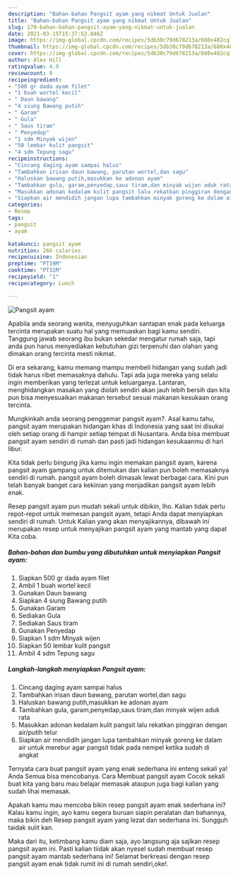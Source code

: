 ```yaml
---
description: "Bahan-bahan Pangsit ayam yang nikmat Untuk Jualan"
title: "Bahan-bahan Pangsit ayam yang nikmat Untuk Jualan"
slug: 179-bahan-bahan-pangsit-ayam-yang-nikmat-untuk-jualan
date: 2021-03-15T15:37:52.846Z
image: https://img-global.cpcdn.com/recipes/5db30c79d678213a/680x482cq70/pangsit-ayam-foto-resep-utama.jpg
thumbnail: https://img-global.cpcdn.com/recipes/5db30c79d678213a/680x482cq70/pangsit-ayam-foto-resep-utama.jpg
cover: https://img-global.cpcdn.com/recipes/5db30c79d678213a/680x482cq70/pangsit-ayam-foto-resep-utama.jpg
author: Alex Hill
ratingvalue: 4.9
reviewcount: 9
recipeingredient:
- "500 gr dada ayam filet"
- "1 buah wortel kecil"
- " Daun bawang"
- "4 siung Bawang putih"
- " Garam"
- " Gula"
- " Saus tiram"
- " Penyedap"
- "1 sdm Minyak wijen"
- "50 lembar kulit pangsit"
- "4 sdm Tepung sagu"
recipeinstructions:
- "Cincang daging ayam sampai halus"
- "Tambahkan irisan daun bawang, parutan wortel,dan sagu"
- "Haluskan bawang putih,masukkan ke adonan ayam"
- "Tambahkan gula, garam,penyedap,saus tiram,dan minyak wijen aduk rata"
- "Masukkan adonan kedalam kulit pangsit lalu rekatkan pinggiran dengan air/putih telur"
- "Siapkan air mendidih jangan lupa tambahkan minyak goreng ke dalam air untuk merebur agar pangsit tidak pada nempel ketika sudah di angkat"
categories:
- Resep
tags:
- pangsit
- ayam

katakunci: pangsit ayam 
nutrition: 266 calories
recipecuisine: Indonesian
preptime: "PT19M"
cooktime: "PT31M"
recipeyield: "1"
recipecategory: Lunch

---
```



![Pangsit ayam](https://img-global.cpcdn.com/recipes/5db30c79d678213a/680x482cq70/pangsit-ayam-foto-resep-utama.jpg)

Apabila anda seorang wanita, menyuguhkan santapan enak pada keluarga tercinta merupakan suatu hal yang memuaskan bagi kamu sendiri. Tanggung jawab seorang ibu bukan sekedar mengatur rumah saja, tapi anda pun harus menyediakan kebutuhan gizi terpenuhi dan olahan yang dimakan orang tercinta mesti nikmat.

Di era  sekarang, kamu memang mampu membeli hidangan yang sudah jadi tidak harus ribet memasaknya dahulu. Tapi ada juga mereka yang selalu ingin memberikan yang terlezat untuk keluarganya. Lantaran, menghidangkan masakan yang diolah sendiri akan jauh lebih bersih dan kita pun bisa menyesuaikan makanan tersebut sesuai makanan kesukaan orang tercinta. 



Mungkinkah anda seorang penggemar pangsit ayam?. Asal kamu tahu, pangsit ayam merupakan hidangan khas di Indonesia yang saat ini disukai oleh setiap orang di hampir setiap tempat di Nusantara. Anda bisa membuat pangsit ayam sendiri di rumah dan pasti jadi hidangan kesukaanmu di hari libur.

Kita tidak perlu bingung jika kamu ingin memakan pangsit ayam, karena pangsit ayam gampang untuk ditemukan dan kalian pun boleh memasaknya sendiri di rumah. pangsit ayam boleh dimasak lewat berbagai cara. Kini pun telah banyak banget cara kekinian yang menjadikan pangsit ayam lebih enak.

Resep pangsit ayam pun mudah sekali untuk dibikin, lho. Kalian tidak perlu repot-repot untuk memesan pangsit ayam, tetapi Anda dapat menyiapkan sendiri di rumah. Untuk Kalian yang akan menyajikannya, dibawah ini merupakan resep untuk menyajikan pangsit ayam yang mantab yang dapat Kita coba.

<!--inarticleads1-->

##### Bahan-bahan dan bumbu yang dibutuhkan untuk menyiapkan Pangsit ayam:

1. Siapkan 500 gr dada ayam filet
1. Ambil 1 buah wortel kecil
1. Gunakan  Daun bawang
1. Siapkan 4 siung Bawang putih
1. Gunakan  Garam
1. Sediakan  Gula
1. Sediakan  Saus tiram
1. Gunakan  Penyedap
1. Siapkan 1 sdm Minyak wijen
1. Siapkan 50 lembar kulit pangsit
1. Ambil 4 sdm Tepung sagu




<!--inarticleads2-->

##### Langkah-langkah menyiapkan Pangsit ayam:

1. Cincang daging ayam sampai halus
1. Tambahkan irisan daun bawang, parutan wortel,dan sagu
1. Haluskan bawang putih,masukkan ke adonan ayam
1. Tambahkan gula, garam,penyedap,saus tiram,dan minyak wijen aduk rata
1. Masukkan adonan kedalam kulit pangsit lalu rekatkan pinggiran dengan air/putih telur
1. Siapkan air mendidih jangan lupa tambahkan minyak goreng ke dalam air untuk merebur agar pangsit tidak pada nempel ketika sudah di angkat




Ternyata cara buat pangsit ayam yang enak sederhana ini enteng sekali ya! Anda Semua bisa mencobanya. Cara Membuat pangsit ayam Cocok sekali buat kita yang baru mau belajar memasak ataupun juga bagi kalian yang sudah lihai memasak.

Apakah kamu mau mencoba bikin resep pangsit ayam enak sederhana ini? Kalau kamu ingin, ayo kamu segera buruan siapin peralatan dan bahannya, maka bikin deh Resep pangsit ayam yang lezat dan sederhana ini. Sungguh taidak sulit kan. 

Maka dari itu, ketimbang kamu diam saja, ayo langsung aja sajikan resep pangsit ayam ini. Pasti kalian tiidak akan nyesel sudah membuat resep pangsit ayam mantab sederhana ini! Selamat berkreasi dengan resep pangsit ayam enak tidak rumit ini di rumah sendiri,oke!.

